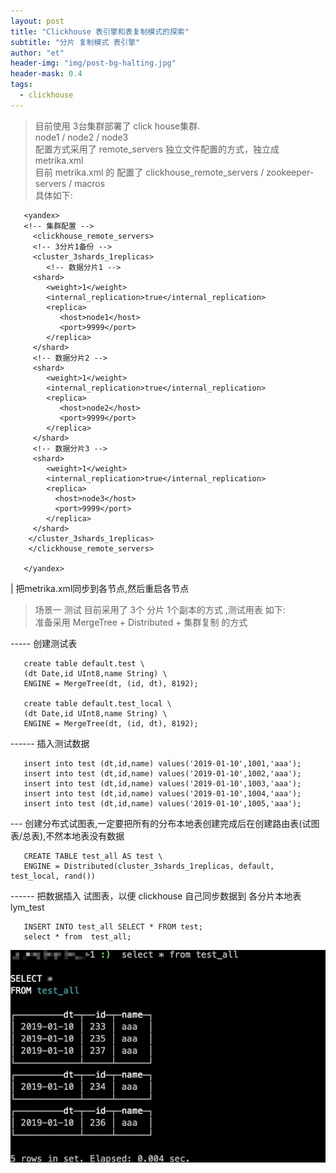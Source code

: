 ```yaml
---
layout: post
title: "Clickhouse 表引擎和表复制模式的探索"
subtitle: "分片 复制模式 表引擎"
author: "et"
header-img: "img/post-bg-halting.jpg"
header-mask: 0.4
tags:
  - clickhouse
---
```



>  目前使用 3台集群部署了 click house集群.    
>  node1 / node2 / node3    
>  配置方式采用了  remote_servers   独立文件配置的方式，独立成  metrika.xml    
>  目前 metrika.xml 的 配置了  clickhouse_remote_servers  /  zookeeper-servers /  macros    
>  具体如下:   

       <yandex>
       <!-- 集群配置 -->
         <clickhouse_remote_servers>
         <!-- 3分片1备份 -->
         <cluster_3shards_1replicas>
            <!-- 数据分片1 -->
         <shard>
            <weight>1</weight>
            <internal_replication>true</internal_replication>
            <replica>
               <host>node1</host>
               <port>9999</port>
            </replica>
         </shard>
         <!-- 数据分片2 -->
         <shard>
            <weight>1</weight>
            <internal_replication>true</internal_replication>
            <replica>
               <host>node2</host>
               <port>9999</port>
            </replica>
         </shard>
         <!-- 数据分片3 -->
         <shard>
            <weight>1</weight>
            <internal_replication>true</internal_replication>
            <replica>
              <host>node3</host>
              <port>9999</port>
            </replica>
         </shard>
        </cluster_3shards_1replicas>
        </clickhouse_remote_servers>
       
       </yandex>   


| 把metrika.xml同步到各节点,然后重启各节点   

>  场景一    测试
>  目前采用了  3个 分片 1个副本的方式  ,测试用表 如下:    
>    准备采用    MergeTree + Distributed + 集群复制  的方式    

----- 创建测试表    

       create table default.test \    
       (dt Date,id UInt8,name String) \    
       ENGINE = MergeTree(dt, (id, dt), 8192);    
       
       create table default.test_local \    
       (dt Date,id UInt8,name String) \    
       ENGINE = MergeTree(dt, (id, dt), 8192);      

------ 插入测试数据     

       insert into test (dt,id,name) values('2019-01-10',1001,'aaa');    
       insert into test (dt,id,name) values('2019-01-10',1002,'aaa');    
       insert into test (dt,id,name) values('2019-01-10',1003,'aaa');    
       insert into test (dt,id,name) values('2019-01-10',1004,'aaa');    
       insert into test (dt,id,name) values('2019-01-10',1005,'aaa');    

--- 创建分布式试图表,一定要把所有的分布本地表创建完成后在创建路由表(试图表/总表),不然本地表没有数据    
 
       CREATE TABLE test_all AS test \    
       ENGINE = Distributed(cluster_3shards_1replicas, default, test_local, rand())    

------ 把数据插入 试图表，以便 clickhouse 自己同步数据到 各分片本地表 lym_test    

       INSERT INTO test_all SELECT * FROM test;    
       select * from  test_all;    

![](/img/in-post/clickhouse-engine-replication.jpg)
